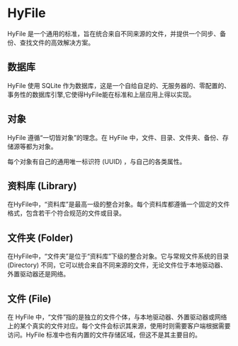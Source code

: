 # HyFile

HyFile 是一个通用的标准，旨在统合来自不同来源的文件，并提供一个同步、备份、查找文件的高效解决方案。

## 数据库

HyFile 使用 SQLite 作为数据库，这是一个自给自足的、无服务器的、零配置的、事务性的数据库引擎,它使得HyFile能在标准和上层应用上得以实现。

## 对象

HyFile 遵循“一切皆对象”的理念。在 HyFile 中，文件、目录、文件夹、备份、存储源等都为对象。

每个对象有自己的通用唯一标识符 (UUID) ，与自己的各类属性。

## 资料库 (Library)

在HyFile中，“资料库”是最高一级的整合对象。每个资料库都遵循一个固定的文件格式，包含若干个符合规范的文件或目录。

## 文件夹 (Folder)

在HyFile中，“文件夹”是位于“资料库”下级的整合对象。它与常规文件系统的目录 (Directory) 不同，它可以统合来自不同来源的文件，无论文件位于本地驱动器、外置驱动器还是网络。

## 文件 (File)

在 HyFile 中，“文件”指的是独立的文件个体，与本地驱动器、外置驱动器或网络上的某个真实的文件对应。每个文件会标识其来源，使用时则需要客户端根据需要访问。HyFile 标准中也有内置的文件存储区域，但这不是其主要目的。


